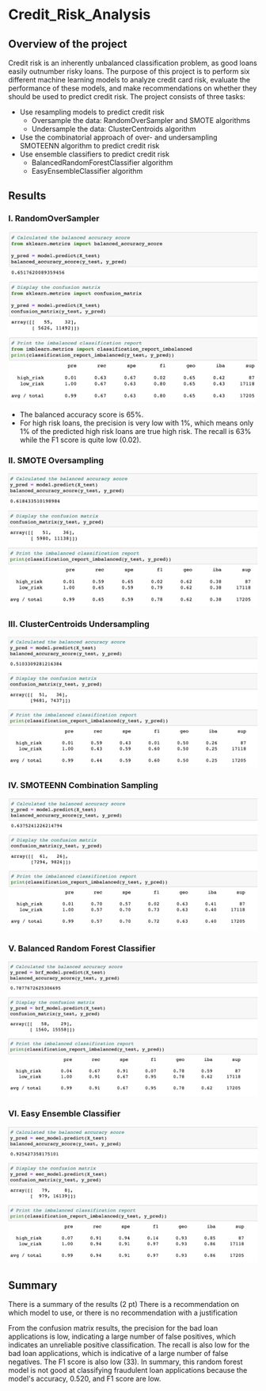 # Credit_Risk_Analysis
## Overview of the project
Credit risk is an inherently unbalanced classification problem, as good loans easily outnumber risky loans. The purpose of this project is to perform six different machine learning models to analyze credit card risk, evaluate the performance of these models, and make recommendations on whether they should be used to predict credit risk. The project consists of three tasks:
* Use resampling models to predict credit risk
    * Oversample the data: RandomOverSampler and SMOTE algorithms
    * Undersample the data: ClusterCentroids algorithm
* Use the combinatorial approach of over- and undersampling SMOTEENN algorithm to predict credit risk
* Use ensemble classifiers to predict credit risk
    * BalancedRandomForestClassifier algorithm
    * EasyEnsembleClassifier algorithm

## Results
### I. RandomOverSampler
![RandomOverSampleing](Resources/images/RandomOverSampling.png)
* The balanced accuracy score is 65%.
* For high risk loans, the precision is very low with 1%, which means only 1% of the predicted high risk loans are true high risk. The recall is 63% while the F1 score is quite low (0.02). 

### II. SMOTE Oversampling
![SMOTE](Resources/images/SMOTE.png)


### III. ClusterCentroids Undersampling
![UnderSampling](Resources/images/UnderSampling.png)


### IV. SMOTEENN Combination Sampling
![SMOTEENN](Resources/images/SMOTEENN.png)

### V. Balanced Random Forest Classifier
![BRFensemble](Resources/images/BRFensemble.png)

### VI. Easy Ensemble Classifier
![EasyEnsembleClassifier](Resources/images/EasyEnsembleClassifer.png)


## Summary
There is a summary of the results (2 pt)
There is a recommendation on which model to use, or there is no recommendation with a justification

From the confusion matrix results, the precision for the bad loan applications is low, indicating a large number of false positives, which indicates an unreliable positive classification. The recall is also low for the bad loan applications, which is indicative of a large number of false negatives. The F1 score is also low (33).
In summary, this random forest model is not good at classifying fraudulent loan applications because the model's accuracy, 0.520, and F1 score are low.